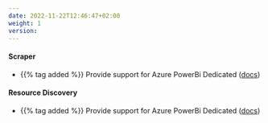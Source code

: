 ```yaml
---
date: 2022-11-22T12:46:47+02:00
weight: 1
version:
---
```


#### Scraper

- {{% tag added %}} Provide support for Azure PowerBi Dedicated ([docs](https://docs.promitor.io/unreleased/scraping/providers/powerbi-dedicated.md))

#### Resource Discovery

- {{% tag added %}} Provide support for Azure PowerBi Dedicated ([docs](https://docs.promitor.io/unreleased/scraping/providers/powerbi-dedicated.md))
